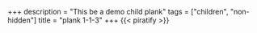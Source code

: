 +++
description = "This be a demo child plank"
tags = ["children", "non-hidden"]
title = "plank 1-1-3"
+++
{{< piratify >}}
